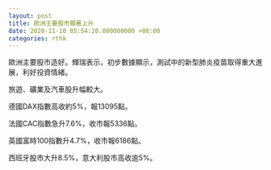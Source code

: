 ```yaml
---
layout: post
title: 歐洲主要股市顯著上升
date: 2020-11-10 05:54:20.000000000 +08:00
categories: rthk
---
```


歐洲主要股市造好。輝瑞表示，初步數據顯示，測試中的新型肺炎疫苗取得重大進展，利好投資情緒。

旅遊、礦業及汽車股升幅較大。

德國DAX指數高收約5%，報13095點。

法國CAC指數急升7.6%，收市報5336點。

英國富時100指數升4.7%，收市報6186點。

西班牙股市大升8.5%，意大利股市高收逾5%。
